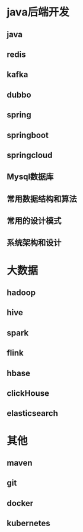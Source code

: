# java后端开发

## java

## redis

## kafka

## dubbo

## spring

## springboot

## springcloud

## Mysql数据库

## 常用数据结构和算法

## 常用的设计模式

## 系统架构和设计

# 大数据

## hadoop

## hive

## spark

## flink

## hbase

## clickHouse

## elasticsearch

# 其他

## maven

## git

## docker

## kubernetes



